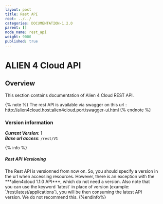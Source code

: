 ```yaml
---
layout: post
title: Rest API
root: ../../
categories: DOCUMENTATION-1.2.0
parent: []
node_name: rest_api
weight: 9000
published: true
---
```




# ALIEN 4 Cloud API

## Overview
This section contains documentation of Alien 4 Cloud REST API.

{% note %}
The rest API is available via swagger on this url :
http://alien4cloud.host:alien4cloud.port/swagger-ui.html
{% endnote %}

### Version information
***Current Version***: 1  
***Base url access***: `/rest/V1`

{% info %}
<h5>Rest API Versioning</h5>
The Rest API is versionned from now on. So, you should specify a version in the url when accessing resources.  
However, there is an exception with the ***alien4cloud 1.1.0 API***, which do not need a version.  
Also note that you can use the keyword `latest` in place of version (example: `/rest/latest/applications`), you will be then consuming the latest API version. We do not recommend this.
{%endinfo%}
